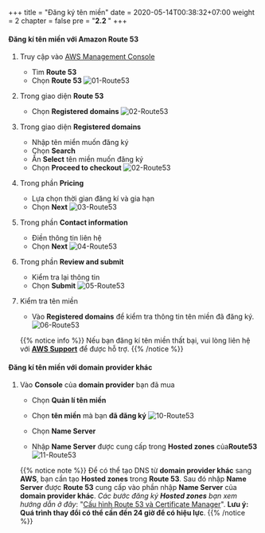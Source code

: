 +++
title = "Đăng ký tên miền"
date = 2020-05-14T00:38:32+07:00
weight = 2
chapter = false
pre = "<b>2.2 </b>"
+++

#### Đăng kí tên miền với Amazon Route 53

1. Truy cập vào
   [AWS Management Console](https://aws.amazon.com/vi/free/?gclid=CjwKCAjw_ZC2BhAQEiwAXSgClvWbbk-Y8aK5QEAweAN7K8tLmdmvIiZuLvrcXaHfX9HrfLJlZr3U2xoC6y4QAvD_BwE&trk=c4f45c53-585c-4b31-8fbf-d39fbcdc603a&sc_channel=ps&ef_id=CjwKCAjw_ZC2BhAQEiwAXSgClvWbbk-Y8aK5QEAweAN7K8tLmdmvIiZuLvrcXaHfX9HrfLJlZr3U2xoC6y4QAvD_BwE:G:s&s_kwcid=AL!4422!3!637354294239!e!!g!!aws!19043613274!143453611386&all-free-tier.sort-by=item.additionalFields.SortRank&all-free-tier.sort-order=asc&awsf.Free%20Tier%20Types=*all&awsf.Free%20Tier%20Categories=*all)

   - Tìm **Route 53**
   - Chọn **Route 53**
     ![01-Route53](/images/2/2-03-domain.png?width=90pc)

2. Trong giao diện **Route 53**

   - Chọn **Registered domains**
     ![02-Route53](/images/2/2-04-domain.png?width=90pc)

3. Trong giao diện **Registered domains**

   - Nhập tên miển muốn đăng ký
   - Chọn **Search**
   - Ấn **Select** tên miền muốn đăng ký
   - Chọn **Proceed to checkout**
     ![02-Route53](/images/2/2-05-domain.png?width=90pc)

4. Trong phần **Pricing**

   - Lựa chọn thời gian đăng kí và gia hạn
   - Chọn **Next**
     ![03-Route53](/images/2/2-06-domain.png?width=90pc)

5. Trong phần **Contact information**

   - Điền thông tin liên hệ
   - Chọn **Next**
     ![04-Route53](/images/2/2-07-domain.png?width=90pc)

6. Trong phần **Review and submit**

   - Kiểm tra lại thông tin
   - Chọn **Submit**
     ![05-Route53](/images/2/2-08-domain.png?width=90pc)

7. Kiểm tra tên miền

   - Vào **Registered domains** để kiểm tra thông tin tên miền đã đăng ký.
     ![06-Route53](/images/2/2-09-domain.png?width=90pc)

   {{% notice info %}}
   Nếu bạn đăng kí tên miền thất bại, vui lòng liên hệ với [**AWS Support**](https://support.console.aws.amazon.com/) để được hỗ trợ.
   {{% /notice %}}

#### Đăng kí tên miền với domain provider khác

1. Vào **Console** của **domain provider** bạn đã mua

   - Chọn **Quản lí tên miền**
   - Chọn **tên miền** mà bạn **đã đăng ký**
     ![10-Route53](/images/2/2-10-domain.png?width=90pc)

   - Chọn **Name Server**
   - Nhập **Name Server** được cung cấp trong **Hosted zones** của**Route53**
     ![11-Route53](/images/2/2-11-domain.png?width=90pc)

   {{% notice note %}}
   Để có thể tạo DNS từ **domain provider khác** sang **AWS**, bạn cần tạo **Hosted zones** trong **Route 53**. Sau đó nhập **Name Server** được **Route 53** cung cấp vào phần nhập **Name Server** của **domain provider khác**. _Các bước đăng ký **Hosted zones** bạn xem hướng dẫn ở đây_: "[Cấu hình Route 53 và Certificate Manager](3-deployment-frontend/3-Route53-ACM)". **Lưu ý: Quá trình thay đổi có thể cần đến 24 giờ để có hiệu lực**.
   {{% /notice %}}
